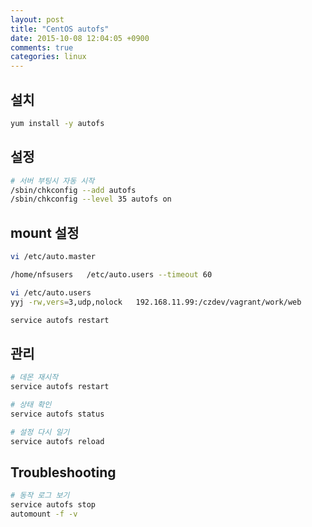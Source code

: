 ```yaml
---
layout: post
title: "CentOS autofs"
date: 2015-10-08 12:04:05 +0900
comments: true
categories: linux
---
```

## 설치

```bash
yum install -y autofs
```

## 설정

```bash
# 서버 부팅시 자동 시작
/sbin/chkconfig --add autofs
/sbin/chkconfig --level 35 autofs on
```
## mount 설정

```bash
vi /etc/auto.master

/home/nfsusers   /etc/auto.users --timeout 60

vi /etc/auto.users
yyj -rw,vers=3,udp,nolock   192.168.11.99:/czdev/vagrant/work/web

service autofs restart
```

## 관리

```bash
# 데몬 재시작
service autofs restart

# 상태 확인
service autofs status

# 설정 다시 일기
service autofs reload
```

## Troubleshooting

```bash
# 동작 로그 보기
service autofs stop
automount -f -v
```